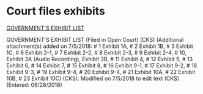 # Court files exhibits

[GOVERNMENT'S EXHIBIT LIST](Court%20files%20exhibits%2056b424d13a574b50b0344b47d15acd93/GOVERNMENT'S%20EXHIBIT%20LIST%207aa343414c334d3b9f4e0a574d2db873.csv)

GOVERNMENT'S EXHIBIT LIST (Filed in Open Court) (CKS) (Additional attachment(s) added on 7/5/2018: # 1 Exhibit 1A, # 2 Exhibit 1B, # 3 Exhibit 1C, # 6 Exhibit 2-1, # 7 Exhibit 2-2, # 8 Exhibit 2-3, # 9 Exhibit 2-4, # 10, Exhibit 3A (Audio Recording), Exhibit 3B, # 11 Exhibit 4, # 12 Exhibit 5, # 13 Exhibit 6, # 14 Exhibit 7, # 15 Exhibit 8, # 16 Exhibit 9-1, # 17 Exhibit 9-2, # 18 Exhibit 9-3, # 19 Exhibit 9-4, # 20 Exhibit 9-4, # 21 Exhibit 10A, # 22 Exhibit 10B, # 23 Exhibit 10C) (CKS). Modified on 7/5/2018 to edit text (CKS) (Entered: 06/28/2018)